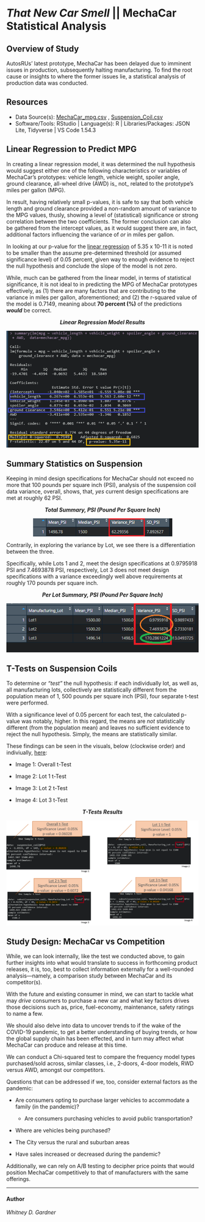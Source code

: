 # _That New Car Smell_ ||  MechaCar Statistical Analysis

## Overview of Study

AutosRUs’ latest prototype, MechaCar has been delayed due to imminent issues in production, subsequently halting manufacturing. 
To find the root cause or insights to where the former issues lie, a statistical analysis of production data was conducted. 

## Resources 

* Data Source(s): [MechaCar_mpg.csv](https://github.com/SoWhitIs/MechaCar_Statistical_Analysis/blob/50d310dd8bead3f4418d4d4e1287b152a3aed759/MechaCar_mpg.csv) , [Suspension_Coil.csv](https://github.com/SoWhitIs/MechaCar_Statistical_Analysis/blob/50d310dd8bead3f4418d4d4e1287b152a3aed759/Suspension_Coil.csv)
* Software/Tools: RStudio | Language(s): R | Libraries/Packages: JSON Lite, Tidyverse | VS Code 1.54.3

## Linear Regression to Predict MPG

In creating a linear regression model, it was determined the null hypothesis would suggest either one of the following characteristics or variables of MechaCar’s prototypes: vehicle length, vehicle weight, spoiler angle, ground clearance, all-wheel drive (AWD) is_ not_ related to the prototype’s miles per gallon (MPG). 

In result, having relatively small p-values, it is safe to say that both vehicle length and ground clearance provided a non-random amount of variance to the MPG values, thusly, showing a level of (statistical) significance or strong correlation between the two coefficients. The former conclusion can also be gathered from the intercept values, as it would suggest there are, in fact, additional factors influencing the variance of _or_ in miles per gallon.

In looking at our p-value for the [linear regression](images/summary_linear_regression.png) of 5.35 x 10-11  it is noted to be smaller than the assume pre-determined threshold (or assumed significance level) of 0.05 percent, given way to enough evidence to reject the null hypothesis and conclude the slope of the model is not zero. 

While, much can be gathered from the linear model, in terms of statistical significance, it is not ideal to in predicting the MPG of MechaCar prototypes effectively, as (1) there are many factors that are contributing to the variance in miles per gallon, aforementioned; and (2) the r-squared value of the model is 0.7149, meaning about **70 percent (%)** of the predictions _**would**_ be correct.
                  
<p align="center"> <b><i>Linear Regression Model Results</b></i> 
 </p>
<p align="center">
 <img align="center" src="images/summary_p-value_r_squared_value_D1.png">
 </p>

## Summary Statistics on Suspension
Keeping in mind design specifications for MechaCar should not exceed no more that 100 pounds per square inch (PSI), analysis of the suspension coil data variance, overall, shows, that, _yes_ current design specifications are met at roughly 62 PSI. 

<p align="center"> <i><b>Total Summary, PSI (Pound Per Square Inch)</b></i>
 </p>
<p align="center">
 <img align="center" src="images/total_summary_PSI.png">
 </p>

  
Contrarily, in exploring the variance by Lot, we see there is a differentiation between the three. 

Specifically, while Lots 1 and 2, meet the design specifications at 0.9795918 PSI and 7.4693878 PSI, respectively, Lot 3 does not meet design specifications with a variance exceedingly well above requirements at roughly 170 pounds per square inch.

<p align="center"> <i><b>Per Lot Summary, PSI (Pound Per Square Inch)</b></i> 
 </p>
<p align="center"> 
 <img align="center" src="images/lot_summaryPSI.png">
 </p>


## T-Tests on Suspension Coils

To determine or _“test”_  the null hypothesis: if each individually lot, as well as, all manufacturing lots, collectively are statistically different from the population mean of 1, 500 pounds per square inch (PSI), four separate t-test were performed. 

With a significance level of 0.05 percent for each test, the calculated p-value was notably, higher. In this regard, the means are _not_ statistically different (from the population mean) and leaves no sufficient evidence to reject the null hypothesis. Simply, the means are statistically similar. 

These findings can be seen in the visuals, below (clockwise order) and indiviually, [here](https://github.com/SoWhitIs/MechaCar_Statistical_Analysis/tree/main/images):

* Image 1: Overall t-Test

* Image 2: Lot 1 t-Test
 
* Image 3: Lot 2 t-Test

* Image 4: Lot 3 t-Test

<p align="center"> <i><b>T-Tests Results</b></i>
 </p>
<p align="center">
 <img align="center" src="images/summary_layout.png">
 </p>



## Study Design: MechaCar vs Competition 

While, we can look internally, like the test we conducted above, to gain further insights into what would translate to success in  forthcoming product releases, it is, too,  best to collect information externally for a well-rounded analysis—namely, a comparison study between MechaCar and its competitor(s).

With the future and existing consumer in mind, we can start to tackle what may _drive_ consumers to purchase a new car and what key factors drives those decisions such as, price, fuel-economy, maintenance, safety ratings to name a few. 

We should also delve into data to uncover trends to if the wake of the COVID-19 pandemic, to get a better understanding of buying trends, or how the global supply chain has been effected, and in turn may affect what MechaCar can produce and release at this time.  

We can conduct a Chi-squared test to compare the frequency model types purchased/sold across, similar classes, i.e., 2-doors, 4-door models, RWD versus AWD, amongst our competitors. 

Questions that can be addressed if we, too, consider external factors as the pandemic:

 *  Are consumers opting to purchase larger vehicles to accommodate a family (in the pandemic)?
    *   Are consumers purchasing vehicles to avoid public transportation?
* Where are vehicles being purchased?

* The City versus the rural and suburban areas

* Have sales increased or decreased during the pandemic? 

Additionally, we can rely on  A/B testing to decipher price points that would position MechaCar competitively to that of manufacturers with the same offerings. 

---

#### Author 

_Whitney D. Gardner_










 
